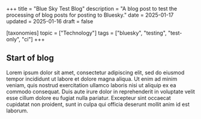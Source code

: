 +++
title = "Blue Sky Test Blog"
description = "A blog post to test the processing of blog posts for posting to Bluesky."
date = 2025-01-17
updated = 2025-01-16
draft = false

[taxonomies]
topic = ["Technology"]
tags = ["bluesky", "testing", "test-only", "ci"]
+++

## Start of blog

Lorem ipsum dolor sit amet, consectetur adipiscing elit, sed do eiusmod tempor incididunt ut labore et dolore magna aliqua. Ut enim ad minim veniam, quis nostrud exercitation ullamco laboris nisi ut aliquip ex ea commodo consequat. Duis aute irure dolor in reprehenderit in voluptate velit esse cillum dolore eu fugiat nulla pariatur. Excepteur sint occaecat cupidatat non proident, sunt in culpa qui officia deserunt mollit anim id est laborum.
